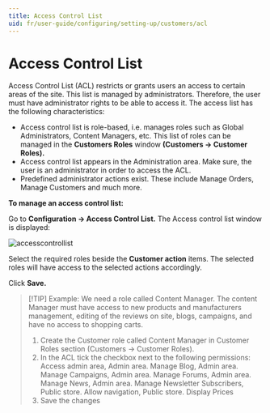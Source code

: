 ```yaml
---
title: Access Control List
uid: fr/user-guide/configuring/setting-up/customers/acl
---
```


# Access Control List

Access Control List (ACL) restricts or grants users an access to certain areas of the site. This list is managed by administrators. Therefore, the user must have administrator rights to be able to access it. The access list has the following characteristics:

* Access control list is role-based, i.e. manages roles such as Global Administrators, Content Managers, etc. This list of roles can be managed in the **Customers Roles** window **(Customers → Customer Roles).**
* Access control list appears in the Administration area. Make sure, the user is an administrator in order to access the ACL.
* Predefined administrator actions exist. These include Manage Orders, Manage Customers and much more.

**To manage an access control list:**

Go to **Configuration → Access Control List.** The Access control list window is displayed:

![accesscontrollist](_static/acl/acl.png)

Select the required roles beside the **Customer action** items. The selected roles will have access to the selected actions accordingly.

Click **Save.**

> [!TIP] Example: We need a role called Content Manager. The content Manager must have access to new products and manufacturers management, editing of the reviews on site, blogs, campaigns, and have no access to shopping carts.
> 
> 1. Create the Customer role called Content Manager in Customer Roles section (Customers → Customer Roles).
> 2. In the ACL tick the checkbox next to the following permissions: Access admin area, Admin area. Manage Blog, Admin area. Manage Campaigns, Admin area. Manage Forums, Admin area. Manage News, Admin area. Manage Newsletter Subscribers, Public store. Allow navigation, Public store. Display Prices
> 3. Save the changes